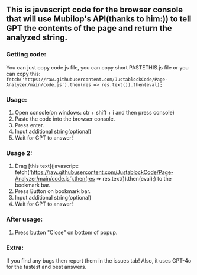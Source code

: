 ## This is javascript code for the browser console that will use Mubilop's API(thanks to him:)) to tell GPT the contents of the page and return the analyzed string.
### Getting code:
You can just copy code.js file, you can copy short PASTETHIS.js file or you can copy this: `fetch('https://raw.githubusercontent.com/JustablockCode/Page-Analyzer/main/code.js').then(res => res.text()).then(eval);`

### Usage:
1. Open console(on windows: ctr + shift + i and then press console)
2. Paste the code into the browser console.
3. Press enter.
4. Input additional string(optional)
5. Wait for GPT to answer!

### Usage 2:
1. Drag [this text](javascript: fetch('https://raw.githubusercontent.com/JustablockCode/Page-Analyzer/main/code.js').then(res => res.text()).then(eval);) to the bookmark bar.
2. Press Button on bookmark bar.
3. Input additional string(optional)
4. Wait for GPT to answer!

### After usage:
1. Press button "Close" on bottom of popup.

### Extra:
If you find any bugs then report them in the issues tab!
Also, it uses GPT-4o for the fastest and best answers.
